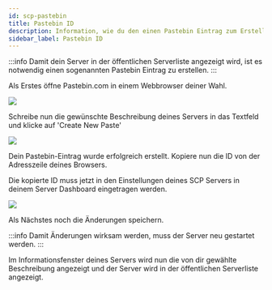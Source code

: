 ```yaml
---
id: scp-pastebin
title: Pastebin ID
description: Information, wie du den einen Pastebin Eintrag zum Erstellen einer Serverbeschreibung bei deinem SCP Server von ZAP-Hosting hinzufügen kannst - ZAP-Hosting.com Dokumentation
sidebar_label: Pastebin ID
---
```


:::info
Damit dein Server in der öffentlichen Serverliste angezeigt wird, ist es notwendig einen sogenannten Pastebin Eintrag zu erstellen.
:::

Als Erstes öffne Pastebin.com in einem Webbrowser deiner Wahl.

![](https://screensaver01.zap-hosting.com/index.php/s/YR7WHx7x4qmJ3NQ/preview)

Schreibe nun die gewünschte Beschreibung deines Servers in das Textfeld und klicke auf 'Create New Paste'

![](https://screensaver01.zap-hosting.com/index.php/s/FeDXeMFZg5SYDXq/preview)

Dein Pastebin-Eintrag wurde erfolgreich erstellt. Kopiere nun die ID von der Adresszeile deines Browsers.

Die kopierte ID muss jetzt in den Einstellungen deines SCP Servers in deinem Server Dashboard eingetragen werden.

![](https://screensaver01.zap-hosting.com/index.php/s/kT5wsgeC2fE434d/preview)

Als Nächstes noch die Änderungen speichern.

:::info
Damit Änderungen wirksam werden, muss der Server neu gestartet werden.
:::

Im Informationsfenster deines Servers wird nun die von dir gewählte Beschreibung angezeigt und der Server wird in der öffentlichen Serverliste angezeigt.
